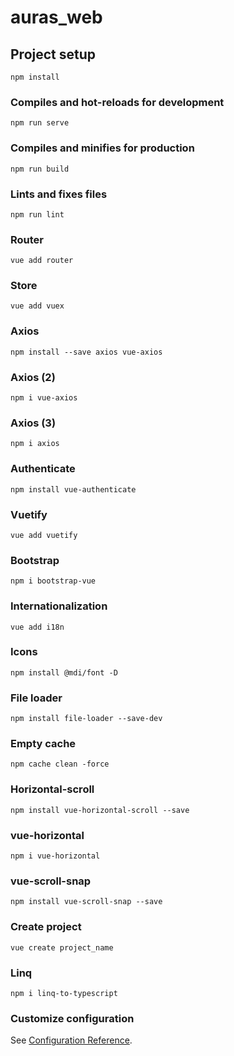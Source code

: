 # auras_web

## Project setup
```
npm install
```

### Compiles and hot-reloads for development
```
npm run serve
```

### Compiles and minifies for production
```
npm run build
```

### Lints and fixes files
```
npm run lint
```

### Router
```
vue add router
```

### Store
```
vue add vuex
```

### Axios
```
npm install --save axios vue-axios
```

### Axios (2)
```
npm i vue-axios
```

### Axios (3)
```
npm i axios
```

### Authenticate
```
npm install vue-authenticate
```

### Vuetify
```
vue add vuetify
```


### Bootstrap
```
npm i bootstrap-vue
```

### Internationalization
```
vue add i18n
```

### Icons
```
npm install @mdi/font -D
```

### File loader
```
npm install file-loader --save-dev
```

### Empty cache
```
npm cache clean -force
```

### Horizontal-scroll
```
npm install vue-horizontal-scroll --save
```

### vue-horizontal
```
npm i vue-horizontal
```

### vue-scroll-snap
```
npm install vue-scroll-snap --save
```

### Create project
```
vue create project_name
```

### Linq
```
npm i linq-to-typescript
```

### Customize configuration
See [Configuration Reference](https://cli.vuejs.org/config/).
